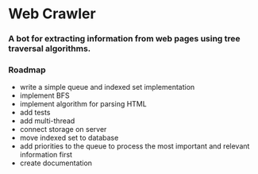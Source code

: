 # Web Crawler

### A bot for extracting information from web pages using tree traversal algorithms.
### Roadmap
* write a simple queue and indexed set implementation
* implement BFS
* implement algorithm for parsing HTML
* add tests
* add multi-thread
* connect storage on server
* move indexed set to database
* add priorities to the queue to process the most important and relevant information first
* create documentation
